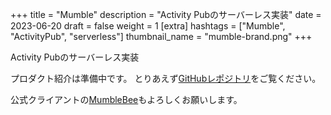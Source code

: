 +++
title = "Mumble"
description = "Activity Pubのサーバーレス実装"
date = 2023-06-20
draft = false
weight = 1
[extra]
hashtags = ["Mumble", "ActivityPub", "serverless"]
thumbnail_name = "mumble-brand.png"
+++

Activity Pubのサーバーレス実装

<!-- more -->

プロダクト紹介は準備中です。
とりあえず[GitHubレポジトリ](https://github.com/codemonger-io/mumble)をご覧ください。

公式クライアントの[MumbleBee](../mumble-bee/)もよろしくお願いします。